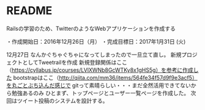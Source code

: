 # README

Railsの学習のため、TwitterのようなWebアプリケーションを作成する

・作成開始日：2016年12月26日（月）
・完成目標日：2017年1月31日 (火)

12月27日
なんかぐちゃぐちゃになってしまったので一旦立て直し。
新規プロジェクトとしてTweetrailを作成
新規登録関係はここ（https://cyllabus.jp/courses/LVlXWNb8GcWTKy8x1gHS5g）を参考に作成した
bootstrapはここ（http://qiita.com/mm36/items/564fe34f57d9f9e3acf5）を丸ごとぶち込んだ感じで
gitって素晴らしい・・・まだ全然活用できてないから勉強あるのみ
ひとまず、トップページとユーザー一覧ページを作成した。
次回はツイート投稿のシステムを設計する。
